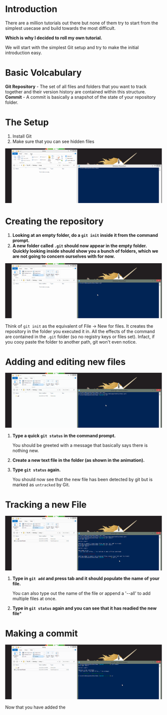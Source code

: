 # Introduction

There are a million tutorials out there but none of them try to start from the simplest usecase and build towards the most difficult. 

**Which is why I decided to roll my own tutorial.**

We will start with the simplest Git setup and try to make the initial introduction easy.

# Basic Volcabulary

**Git Repository** - The set of all files and folders that you want to track together and their version history are contained within this structure.
**Commit** - A commit is basically a snapshot of the state of your repository folder.

# The Setup

1. Install Git
2. Make sure that you can see hidden files

![](gifs/Setup.gif)

# Creating the repository

1. **Looking at an empty folder, do a `git init` inside it from the command prompt.**
2. **A new folder called `.git` should now appear in the empty folder. Quickly looking inside should show you a bunch of folders, which we are not going to concern ourselves with for now.**

![](gifs/git-init.gif)

Think of `git init` as the  equivalent of File -> New for files. It creates the repository in the folder you executed it in. All the effects of the command are contained in the `.git` folder (so no registry keys or files set). Infact, if you cooy paste the folder to another path, git won't even notice.

# Adding and editing new files

![](gifs/git-status.gif)

1. **Type a quick `git status` in the command prompt.**

    You should be greeted with a message that basically says there is nothing new.

2. **Create a new text file in the folder (as shown in the animation).**
3. **Type `git status` again.**
    
    You should now see that the new file has been detected by git but is marked as `untracked` by Git.

# Tracking a new File

![](gifs/git-add.gif)

1. **Type in `git add` and press tab and it should populate the name of your file.** 
    
    You can also type out the name of the file or append a '--all' to add multiple files at once.
2. **Type in `git status` again and you can see that it has readied the new file***

# Making a commit

![](gifs/git-commit.gif)

Now that you have added the 